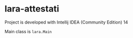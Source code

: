lara-attestati
==============

Project is developed with Intellij IDEA (Community Edition) 14

Main class is `lara.Main`
